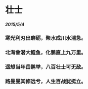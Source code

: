 # 壮士
##### 2015/5/4 
### 寒光利刃出磨砺，聚水成川水湍急。
### 北海曾潜大鲲鱼，化鹏直上九万里。
### 遥想当年岳鹏举，八百壮士可无敌。
### 路曼曼其修远兮，人生百战犹挺立。